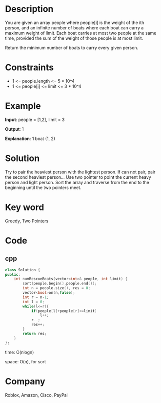 # Description
You are given an array people where people[i] is the weight of the ith person, and an infinite number of boats where each boat can carry a maximum weight of limit. Each boat carries at most two people at the same time, provided the sum of the weight of those people is at most limit.

Return the minimum number of boats to carry every given person.
# Constraints
* 1 <= people.length <= 5 * 10^4
* 1 <= people[i] <= limit <= 3 * 10^4

# Example
**Input**: people = [1,2], limit = 3


**Output**: 1

**Explanation**: 1 boat (1, 2)

# Solution
Try to pair the heaviest person with the lightest person. If can not pair, pair the second heaviest person... Use two pointer to point the current heavy person and light person. Sort the array and traverse from the end to the beginning until the two pointers meet.

# Key word
Greedy, Two Pointers

# Code

## cpp
```cpp
class Solution {
public:
    int numRescueBoats(vector<int>& people, int limit) {
        sort(people.begin(),people.end());
        int n = people.size(), res = 0;
        vector<bool>on(n,false);
        int r = n-1;
        int l = 0;
        while(l<=r){
            if(people[l]+people[r]<=limit)
                l++;
            r--;
            res++;
        }
        return res;
    }
};

```
time: O(nlogn)


space: O(n), for sort

# Company
Roblox, Amazon, Cisco, PayPal